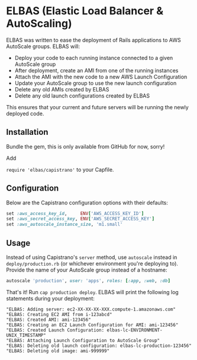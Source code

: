 # ELBAS (Elastic Load Balancer & AutoScaling)

ELBAS was written to ease the deployment of Rails applications to AWS AutoScale groups. ELBAS will:

- Deploy your code to each running instance connected to a given AutoScale group
- After deployment, create an AMI from one of the running instances
- Attach the AMI with the new code to a new AWS Launch Configuration
- Update your AutoScale group to use the new launch configuration
- Delete any old AMIs created by ELBAS
- Delete any old launch configurations created by ELBAS

This ensures that your current and future servers will be running the newly deployed code.

## Installation

Bundle the gem, this is only available from GitHub for now, sorry!

Add

`require 'elbas/capistrano'` to your Capfile.

## Configuration

Below are the Capistrano configuration options with their defaults:

```ruby
set :aws_access_key_id,     ENV['AWS_ACCESS_KEY_ID']
set :aws_secret_access_key, ENV['AWS_SECRET_ACCESS_KEY']
set :aws_autoscale_instance_size, 'm1.small'
```

## Usage

Instead of using Capistrano's `server` method, use `autoscale` instead in `deploy/production.rb` (or
whichever environment you're deploying to). Provide the name of your AutoScale group instead of a
hostname:

```ruby
autoscale 'production', user: 'apps', roles: [:app, :web, :db]
```

That's it! Run `cap production deploy`. ELBAS will print the following log statements during your
deployment:

```
"ELBAS: Adding server: ec2-XX-XX-XX-XXX.compute-1.amazonaws.com"
"ELBAS: Creating EC2 AMI from i-123abcd"
"ELBAS: Created AMI: ami-123456"
"ELBAS: Creating an EC2 Launch Configuration for AMI: ami-123456"
"ELBAS: Created Launch Configuration: elbas-lc-ENVIRONMENT-UNIX_TIMESTAMP"
"ELBAS: Attaching Launch Configuration to AutoScale Group"
"ELBAS: Deleting old launch configuration: elbas-lc-production-123456"
"ELBAS: Deleting old image: ami-999999"
```
